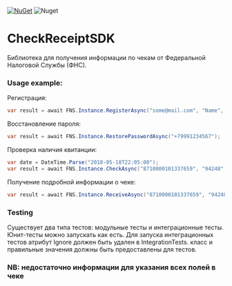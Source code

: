 [![NuGet](https://img.shields.io/nuget/dt/CheckReceiptSDK.svg?label=NuGet)](https://www.nuget.org/packages/CheckReceiptSDK) 
![Nuget](https://img.shields.io/nuget/v/CheckReceiptSDK)
# CheckReceiptSDK
Библиотека для получения информации по чекам от Федеральной Налоговой Службы (ФНС).

### Usage example:

Регистрация:
```csharp
var result = await FNS.Instance.RegisterAsync("some@mail.com", "Name", "+79991234567");
```
Восстановление пароля:
```csharp
var result = await FNS.Instance.RestorePasswordAsync("+79991234567");
```
Проверка наличия квитанции:
```csharp
var date = DateTime.Parse("2018-05-18T22:05:00");
var result = await FNS.Instance.CheckAsync("8710000101337659", "94248", "815426975", date, 235.61);
```
Получение подробной информации о чеке:
```csharp
var result = await FNS.Instance.ReceiveAsync("8710000101337659", "94248", "815426975", "+79991234567", "123456");
```

### Testing
Существует два типа тестов: модульные тесты и интеграционные тесты. Юнит-тесты можно запускать как есть.
Для запуска интеграционных тестов атрибут Ignore должен быть удален в IntegrationTests.
класс и правильные значения должны быть предоставлены для тестов.

### NB: недостаточно информации для указания всех полей в чеке
